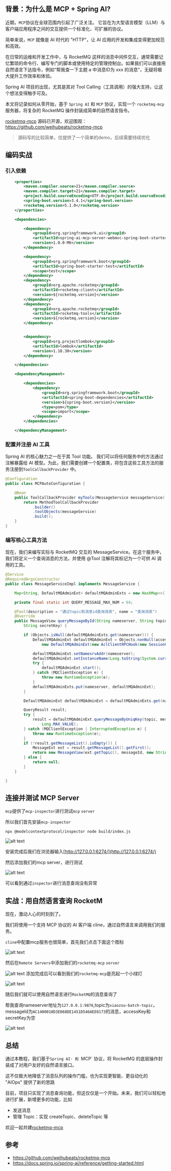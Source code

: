 ## 背景：为什么是 MCP + Spring AI?


近期，`MCP`协议在全球范围内引起了广泛关注。
它旨在为大型语言模型（LLM）与客户端应用程序之间的交互提供一个标准化、可扩展的协议。

简单来说，`MCP` 就像是 AI 时代的 "HTTP"，让 AI 应用的开发和集成变得更加规范和高效。

在日常的运维和开发工作中，与 RocketMQ 这样的消息中间件交互，通常需要记忆繁琐的命令行、编写专门的脚本或使用特定的管理控制台。如果我们可以直接用自然语言下达指令，例如“帮我查一下主题 a 中消息ID为 xxx 的消息”，无疑将极大提升工作效率和体验。

Spring AI 项目的出现，尤其是其对 Tool Calling（工具调用）的强大支持，让这个想法变得触手可及。

本文将记录如何从零开始，基于 `Spring AI` 和 `MCP` 协议，实现一个 `rocketmq-mcp` 服务器，将复杂的 RocketMQ 操作封装成简单的自然语言指令。

[rocketmq-mcp](https://github.com/weihubeats/rocketmq-mcp) 源码已开源，欢迎围观：https://github.com/weihubeats/rocketmq-mcp

> 源码写的比较简单，仅提供了一个简单的demo，后续需要持续优化

## 编码实战

### 引入依赖

```xml
    <properties>
        <maven.compiler.source>21</maven.compiler.source>
        <maven.compiler.target>21</maven.compiler.target>
        <project.build.sourceEncoding>UTF-8</project.build.sourceEncoding>
        <spring-boot.version>3.4.1</spring-boot.version>
        <rocketmq.version>5.1.0</rocketmq.version>
    </properties>

    <dependencies>

        <dependency>
            <groupId>org.springframework.ai</groupId>
            <artifactId>spring-ai-mcp-server-webmvc-spring-boot-starter</artifactId>
            <version>1.0.0-M6</version>
        </dependency>

        <dependency>
            <groupId>org.springframework.boot</groupId>
            <artifactId>spring-boot-starter-test</artifactId>
            <scope>test</scope>
        </dependency>
        <dependency>
            <groupId>org.apache.rocketmq</groupId>
            <artifactId>rocketmq-client</artifactId>
            <version>${rocketmq.version}</version>
        </dependency>
        <dependency>
            <groupId>org.apache.rocketmq</groupId>
            <artifactId>rocketmq-tools</artifactId>
            <version>${rocketmq.version}</version>
        </dependency>


        <dependency>
            <groupId>org.projectlombok</groupId>
            <artifactId>lombok</artifactId>
            <version>1.18.30</version>
        </dependency>

    </dependencies>

    <dependencyManagement>

        <dependencies>
            <dependency>
                <groupId>org.springframework.boot</groupId>
                <artifactId>spring-boot-dependencies</artifactId>
                <version>${spring-boot.version}</version>
                <type>pom</type>
                <scope>import</scope>
            </dependency>
        </dependencies>

    </dependencyManagement>
```
### 配置并注册 AI 工具

Spring AI 的核心魅力之一在于其 Tool 功能。
我们可以将任何服务中的方法通过注解暴露给 AI 模型。为此，我们需要创建一个配置类，将包含这些工具方法的服务注册到`ToolCallbackProvider` 中。



```java
@Configuration
public class MCPAutoConfiguration {

    @Bean
    public ToolCallbackProvider myTools(MessageService messageService) {
        return MethodToolCallbackProvider
            .builder()
            .toolObjects(messageService)
            .build();
    }
}
```

### 编写核心工具方法

现在，我们来编写实际与 RocketMQ 交互的 MessageService。在这个服务中，我们将定义一个查询消息的方法，并使用 @Tool 注解将其标记为一个可供 AI 调用的工具。



```java
@Service
@RequiredArgsConstructor
public class MessageServiceImpl implements MessageService {

    Map<String, DefaultMQAdminExt> defaultMQAdminExts = new HashMap<>();

    private final static int QUERY_MESSAGE_MAX_NUM = 64;

    @Tool(description = "通过topic和消息id查询消息", name = "查询消息")
    @Override
    public MessageView queryMessageById(String nameserver, String topic, String messageId, String accessKey,
        String secretKey) {

        if (Objects.isNull(defaultMQAdminExts.get(nameserver))) {
            DefaultMQAdminExt defaultMQAdminExt = Objects.nonNull(accessKey) && Objects.nonNull(secretKey) ?
                new DefaultMQAdminExt(new AclClientRPCHook(new SessionCredentials(accessKey, secretKey))) : new DefaultMQAdminExt();

            defaultMQAdminExt.setNamesrvAddr(nameserver);
            defaultMQAdminExt.setInstanceName(Long.toString(System.currentTimeMillis()));
            try {
                defaultMQAdminExt.start();
            } catch (MQClientException e) {
                throw new RuntimeException(e);
            }
            defaultMQAdminExts.put(nameserver, defaultMQAdminExt);
        }

        DefaultMQAdminExt defaultMQAdminExt = defaultMQAdminExts.get(nameserver);

        QueryResult result;
        try {
            result = defaultMQAdminExt.queryMessageByUniqKey(topic, messageId, QUERY_MESSAGE_MAX_NUM, MessageClientIDSetter.getNearlyTimeFromID(messageId).getTime() - 1000 * 60 * 60 * 13L,
                Long.MAX_VALUE);
        } catch (MQClientException | InterruptedException e) {
            throw new RuntimeException(e);
        }
        if (!result.getMessageList().isEmpty()) {
            MessageExt ext = result.getMessageList().getFirst();
            return new MessageView(ext.getTopic(), messageId, new String(ext.getBody(), StandardCharsets.UTF_8), JSON.toJSONString(ext.getProperties()));
        } else {
            return null;
        }
    }

}
```


##  连接并测试 MCP Server

`mcp`提供了`mcp-inspector`进行测试`mcp` `server`

所以我们首先安装`mcp-inspector`

```shell
npx @modelcontextprotocol/inspector node build/index.js
```


![alt text](images/mcp-inspector-install.png)


安装完成后我们在浏览器输入[http://127.0.0.1:6274/](http://127.0.0.1:6274/)

然后添加我们的mcp server，进行测试


![alt text](images/inspector-web.png)

可以看到通过`inspector`进行消息查询没有异常

## 实战：用自然语言查询 RocketM

现在，激动人心的时刻到了。

我们将使用一个支持 MCP 协议的 AI 客户端 cline，通过自然语言来调用我们的服务。



`cline`中配置mcp服务也很简单，首先我们点击下面这个图标


![alt text](images/cline-mcp-server-logo.png)

然后在`Remote Servers`中添加我们的`rocketmq-mcp` `server`


![alt text](images/cline-mcp-remote-servers-add.png)
添加完成后可以看到我们的`rocketmq-mcp`是亮起一个小绿灯


![alt text](images/cline-mcp-servers-add-success.png)

随后我们就可以使用自然语言进行`RocketMQ`的消息查询了

帮我查询nameserver地址为`127.0.0.1:9876`,topic为`xiaozou-batch-topic`，messageId为`AC1400010D3E068DE1451D546AEE0173`的消息，accessKey和secretKey为空


![alt text](images/cline-mcp-query-success.png)

## 总结

通过本教程，我们基于`Spring AI· 和 `MCP` 协议，将 RocketMQ 的底层操作封装成了对用户友好的自然语言接口。

这不仅极大地降低了消息队列的操作门槛，也为实现更智能、更自动化的 "AIOps" 提供了新的思路

目前，项目只实现了消息查询功能，但这仅仅是一个开始。未来，我们可以轻松地进行扩展，新增更多的功能，比如

- 发送消息
- 管理 Topic：实现 createTopic、deleteTopic 等


欢迎一起共建[rocketmq-mcp](https://github.com/weihubeats/rocketmq-mcp)

## 参考

- https://github.com/weihubeats/rocketmq-mcp
- https://docs.spring.io/spring-ai/reference/getting-started.html
